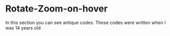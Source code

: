 # Rotate-Zoom-on-hover
In this section you can see antique codes. These codes were written when I was 14 years old

